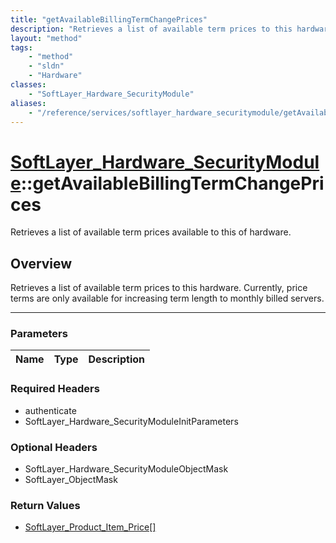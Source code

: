 ```yaml
---
title: "getAvailableBillingTermChangePrices"
description: "Retrieves a list of available term prices to this hardware. Currently, price terms are only available for increasing ter... "
layout: "method"
tags:
    - "method"
    - "sldn"
    - "Hardware"
classes:
    - "SoftLayer_Hardware_SecurityModule"
aliases:
    - "/reference/services/softlayer_hardware_securitymodule/getAvailableBillingTermChangePrices"
---
```

# [SoftLayer_Hardware_SecurityModule](/reference/services/SoftLayer_Hardware_SecurityModule)::getAvailableBillingTermChangePrices

Retrieves a list of available term prices available to this of hardware. 


## Overview 
Retrieves a list of available term prices to this hardware. Currently, price terms are only available for increasing term length to monthly billed servers. 

-----

### Parameters 
|Name | Type | Description |
| --- | --- | --- |


### Required Headers
* authenticate
* SoftLayer_Hardware_SecurityModuleInitParameters


### Optional Headers
* SoftLayer_Hardware_SecurityModuleObjectMask
* SoftLayer_ObjectMask

### Return Values
* <a href='/reference/datatypes/SoftLayer_Product_Item_Price'>SoftLayer_Product_Item_Price[] </a>




